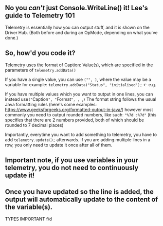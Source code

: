 ## No you *can't* just Console.WriteLine() it! Lee's guide to Telemetry 101
Telemetry is essentially how you can output stuff, and it is shown on the Driver Hub. (Both before and during an OpMode, depending on what you've done.)

## So, how'd you code it?

Telemetry uses the format of Caption: Value(s), which are specified in the parameters of 
``telemetry.addData()``

If you have a single value, you can use ``("``<caption>``", ``<value>``)``, where the value may be a variable for example:
``telemetry.addData("Status", "initialised");``  <- e.g.

If you have multiple values which you want to output in one lines, you can instead use``("``Caption``", "``Format``", ``<value1>``, ``,<value2>``)``
The format string follows the usual Java formatting rules (here's some examples: https://www.geeksforgeeks.org/formatted-output-in-java/) however most commonly you need to output rounded numbers, like such:
``"%7d :%7d"`` (this specifies that there are 2 numbers provided, both of which should be rounded to 7 decimal places)

Importantly, everytime you want to add something to telemetry, you have to add
``telemetry.update();``
afterwards. If you are adding multiple lines in a row, you only need to update it once after all of them.

## Important note, if you use variables in your telemetry, you do not need to continuously update it! 
## Once you have updated so the line is added, the output will automatically update to the content of the variable(s).


TYPES IMPORTANT f/d